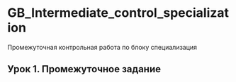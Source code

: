 # GB_Intermediate_control_specialization
Промежуточная контрольная работа по блоку специализация

## Урок 1. Промежуточное задание